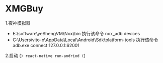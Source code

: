 # XMGBuy

1.夜神模拟器
+ E:\software\yeShengVM\Nox\bin 执行该命令 nox_adb devices
+ C:\Users\vito-o\AppData\Local\Android\Sdk\platform-tools 执行该命令 adb.exe connect 127.0.0.1:62001

2.启动
(```)
react-native run-andriod
(```)
